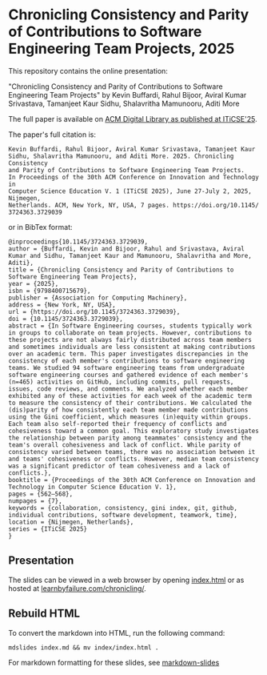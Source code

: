 # Chronicling Consistency and Parity of Contributions to Software Engineering Team Projects, 2025

This repository contains the online presentation:

"Chronicling Consistency and Parity of Contributions to Software Engineering Team Projects" by Kevin Buffardi, Rahul Bijoor, Aviral Kumar Srivastava, Tamanjeet Kaur Sidhu, Shalavritha Mamunooru, Aditi More

The full paper is available on [ACM Digital Library as published at ITiCSE'25](https://dl.acm.org/doi/abs/10.1145/3724363.3729039).

The paper's full citation is:
```
Kevin Buffardi, Rahul Bijoor, Aviral Kumar Srivastava, Tamanjeet Kaur
Sidhu, Shalavritha Mamunooru, and Aditi More. 2025. Chronicling Consistency
and Parity of Contributions to Software Engineering Team Projects.
In Proceedings of the 30th ACM Conference on Innovation and Technology in
Computer Science Education V. 1 (ITiCSE 2025), June 27-July 2, 2025, Nijmegen,
Netherlands. ACM, New York, NY, USA, 7 pages. https://doi.org/10.1145/
3724363.3729039
```

or in BibTex format:
```
@inproceedings{10.1145/3724363.3729039,
author = {Buffardi, Kevin and Bijoor, Rahul and Srivastava, Aviral Kumar and Sidhu, Tamanjeet Kaur and Mamunooru, Shalavritha and More, Aditi},
title = {Chronicling Consistency and Parity of Contributions to Software Engineering Team Projects},
year = {2025},
isbn = {9798400715679},
publisher = {Association for Computing Machinery},
address = {New York, NY, USA},
url = {https://doi.org/10.1145/3724363.3729039},
doi = {10.1145/3724363.3729039},
abstract = {In Software Engineering courses, students typically work in groups to collaborate on team projects. However, contributions to these projects are not always fairly distributed across team members and sometimes individuals are less consistent at making contributions over an academic term. This paper investigates discrepancies in the consistency of each member's contributions to software engineering teams. We studied 94 software engineering teams from undergraduate software engineering courses and gathered evidence of each member's (n=465) activities on GitHub, including commits, pull requests, issues, code reviews, and comments. We analyzed whether each member exhibited any of these activities for each week of the academic term to measure the consistency of their contributions. We calculated the (dis)parity of how consistently each team member made contributions using the Gini coefficient, which measures (in)equity within groups. Each team also self-reported their frequency of conflicts and cohesiveness toward a common goal. This exploratory study investigates the relationship between parity among teammates' consistency and the team's overall cohesiveness and lack of conflict. While parity of consistency varied between teams, there was no association between it and teams' cohesiveness or conflicts. However, median team consistency was a significant predictor of team cohesiveness and a lack of conflicts.},
booktitle = {Proceedings of the 30th ACM Conference on Innovation and Technology in Computer Science Education V. 1},
pages = {562–568},
numpages = {7},
keywords = {collaboration, consistency, gini index, git, github, individual contributions, software development, teamwork, time},
location = {Nijmegen, Netherlands},
series = {ITiCSE 2025}
}
```


## Presentation

The slides can be viewed in a web browser by opening [index.html](index.html) or as hosted at [learnbyfailure.com/chronicling/](https://learnbyfailure.com/chronicling/).

## Rebuild HTML

To convert the markdown into HTML, run the following command:

```
mdslides index.md && mv index/index.html .
```

For markdown formatting for these slides, see [markdown-slides](https://github.com/dadoomer/markdown-slides)